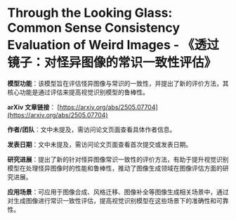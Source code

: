 # Through the Looking Glass: Common Sense Consistency Evaluation of Weird Images - 《透过镜子：对怪异图像的常识一致性评估》

**模型功能**：该模型旨在评估怪异图像与常识的一致性，并提出了新的评价方法，其核心功能是通过评估来提高视觉识别模型的鲁棒性。

**arXiv 文章链接**：
[https://arxiv.org/abs/2505.07704](https://arxiv.org/abs/2505.07704)

**作者/团队**：文中未提及，需访问论文页面查看具体作者信息。

**发表日期**：文中未提及，需访问论文页面查看首次提交或发表日期。

**研究进展**：提出了新的针对怪异图像常识一致性的评价方法，有助于提升视觉识别模型在处理怪异图像时的性能和鲁棒性，推动了图像生成领域在图像评估方面的研究进展。

**应用场景**：可应用于图像合成、风格迁移、图像补全等图像生成相关场景中，通过对生成图像进行常识一致性评估，提高视觉识别模型在这些场景下的准确性和可靠性。
